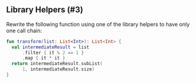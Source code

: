 ## Library Helpers (#3)

Rewrite the following function using one of the library helpers 
to have only one call chain:

```kotlin
fun transform(list: List<Int>): List<Int> {
  val intermediateResult = list
      .filter { it % 2 == 1 }
      .map { it * it }
  return intermediateResult.subList(
      1, intermediateResult.size)
}
```